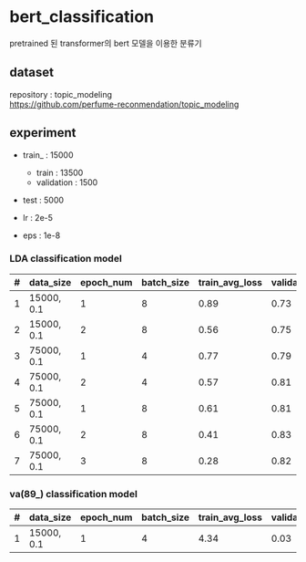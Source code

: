 # bert_classification
pretrained 된 transformer의 bert 모델을 이용한 분류기

## dataset
repository : topic_modeling <br>
https://github.com/perfume-reconmendation/topic_modeling

## experiment

- train_ : 15000
  - train : 13500
  - validation : 1500
- test : 5000

- lr : 2e-5
- eps : 1e-8

### LDA classification model
| # | data_size  | epoch_num | batch_size | train_avg_loss | validation_acc | test_acc |
|---|------------|-----------|------------|----------------|----------------|----------|
| 1 | 15000, 0.1 | 1         | 8          | 0.89           | 0.73           |          |
| 2 | 15000, 0.1 | 2         | 8          | 0.56           | 0.75           | 0.77     |
| 3 | 75000, 0.1 | 1         | 4          | 0.77           | 0.79           | 0.79     |
| 4 | 75000, 0.1 | 2         | 4          | 0.57           | 0.81           | 0.81     |
| 5 | 75000, 0.1 | 1         | 8          | 0.61           | 0.81           | 0.81     |
| 6 | 75000, 0.1 | 2         | 8          | 0.41           | 0.83           | 0.83     |
| 7 | 75000, 0.1 | 3         | 8          | 0.28           | 0.82           | 0.82     |


### va(89_) classification model
| # | data_size  | epoch_num | batch_size | train_avg_loss | validation_acc | test_acc |
|---|------------|-----------|------------|----------------|----------------|----------|
| 1 | 15000, 0.1 | 1         | 4          | 4.34           | 0.03           | 0.03     |

